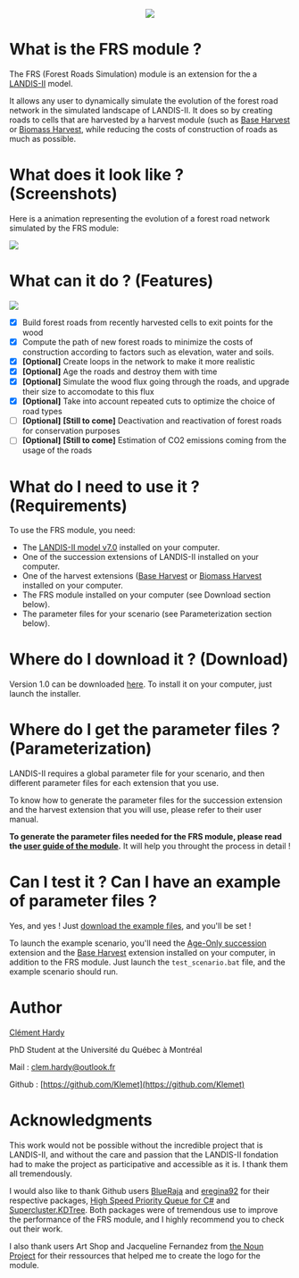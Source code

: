 <p align="center">
  <img src="https://raw.githubusercontent.com/Klemet/LANDIS-II-Forest-Roads-Simulation-module/master/docs/Logo%20Module%20FRS.png" />
</p>

# What is the FRS module ?

The FRS (Forest Roads Simulation) module is an extension for the a [LANDIS-II](http://www.landis-ii.org/) model.

It allows any user to dynamically simulate the evolution of the forest road network in the simulated landscape of LANDIS-II. It does so by creating roads to cells that are harvested by a harvest module (such as [Base Harvest](http://www.landis-ii.org/extensions/base-harvest) or [Biomass Harvest](http://www.landis-ii.org/extensions/biomass-harvest), while reducing the costs of construction of roads as much as possible.

# What does it look like ? (Screenshots)

Here is a animation representing the evolution of a forest road network simulated by the FRS module:

![](https://raw.githubusercontent.com/Klemet/LANDIS-II-Forest-Roads-Simulation-module/master/screenshots/PythonAnimation_Road_network_output.gif)

# What can it do ? (Features)


![](https://raw.githubusercontent.com/Klemet/LANDIS-II-Forest-Roads-Simulation-module/master/screenshots/EvolutionOfNetwork.png)

- [x] Build forest roads from recently harvested cells to exit points for the wood
- [x] Compute the path of new forest roads to minimize the costs of construction according to factors such as elevation, water and soils.
- [x] **[Optional]** Create loops in the network to make it more realistic
- [x] **[Optional]** Age the roads and destroy them with time
- [x] **[Optional]** Simulate the wood flux going through the roads, and upgrade their size to accomodate to this flux
- [x] **[Optional]** Take into account repeated cuts to optimize the choice of road types
- [ ] **[Optional]** **[Still to come]** Deactivation and reactivation of forest roads for conservation purposes
- [ ] **[Optional]** **[Still to come]** Estimation of CO2 emissions coming from the usage of the roads

# What do I need to use it ? (Requirements)

To use the FRS module, you need:

- The [LANDIS-II model v7.0](http://www.landis-ii.org/install) installed on your computer.
- One of the succession extensions of LANDIS-II installed on your computer.
- One of the harvest extensions ([Base Harvest](http://www.landis-ii.org/extensions/base-harvest) or [Biomass Harvest](http://www.landis-ii.org/extensions/biomass-harvest) installed on your computer.
- The FRS module installed on your computer (see Download section below).
- The parameter files for your scenario (see Parameterization section below).

# Where do I download it ? (Download)

Version 1.0 can be downloaded [here](https://github.com/Klemet/LANDIS-II-Forest-Roads-Simulation-module/releases/tag/1.0). To install it on your computer, just launch the installer.

# Where do I get the parameter files ? (Parameterization)

LANDIS-II requires a global parameter file for your scenario, and then different parameter files for each extension that you use.

To know how to generate the parameter files for the succession extension and the harvest extension that you will use, please refer to their user manual.

**To generate the parameter files needed for the FRS module, please read the [user guide of the module](https://raw.githubusercontent.com/Klemet/LANDIS-II-Forest-Roads-Simulation-module/master/LANDIS-II%20Forest%20Roads%20Simulation%20v1.0%20User%20Guide.pdf).** It will help you throught the process in detail !

# Can I test it ? Can I have an example of parameter files ?

Yes, and yes ! Just [download the example files](https://downgit.github.io/#/home?url=https://github.com/Klemet/LANDIS-II-Forest-Roads-Simulation-module/tree/master/Examples), and you'll be set !

To launch the example scenario, you'll need the [Age-Only succession](http://www.landis-ii.org/extensions/age-only-succession) extension and the [Base Harvest](http://www.landis-ii.org/extensions/base-harvest) extension installed on your computer, in addition to the FRS module. Just launch the `test_scenario.bat` file, and the example scenario should run.

# Author

[Clément Hardy](http://www.cef-cfr.ca/index.php?n=Membres.ClementHardy)

PhD Student at the Université du Québec à Montréal

Mail : clem.hardy@outlook.fr

Github : [https://github.com/Klemet](https://github.com/Klemet)

# Acknowledgments

This work would not be possible without the incredible project that is LANDIS-II, and without the care and passion that the LANDIS-II fondation had to make the project as participative and accessible as it is. I thank them all tremendously.

I would also like to thank Github users [BlueRaja](https://github.com/BlueRaja) and [eregina92](https://github.com/eregina92/) for their respective packages, [High Speed Priority Queue for C#](https://github.com/BlueRaja/High-Speed-Priority-Queue-for-C-Sharp) and [Supercluster.KDTree](https://github.com/eregina92/Supercluster.KDTree). Both packages were of tremendous use to improve the performance of the FRS module, and I highly recommend you to check out their work.

I also thank users Art Shop and Jacqueline Fernandez from [the Noun Project](https://thenounproject.com/) for their ressources that helped me to create the logo for the module.
